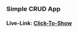 ### Simple CRUD App

#### Live-Link: [Click-To-Show](https://muhammed-nayeem.github.io/JavaScript-Projects/JS-CRUD-App/index.html)